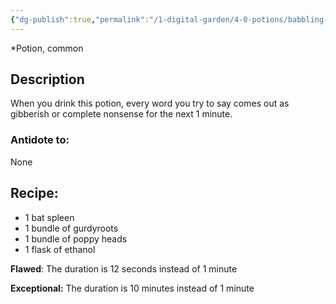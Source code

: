 ```yaml
---
{"dg-publish":true,"permalink":"/1-digital-garden/4-0-potions/babbling-beverage/","tags":["potion","extracurricular","common"]}
---
```


*Potion, common 

## Description
When you drink this potion, every word you try to say comes out as gibberish or complete nonsense for the next 1 minute.

### Antidote to: 
None

## Recipe:
- 1 bat spleen
- 1 bundle of gurdyroots
- 1 bundle of poppy heads
- 1 flask of ethanol

**Flawed**:
The duration is 12 seconds instead of 1 minute

**Exceptional:** 
The duration is 10 minutes instead of 1 minute